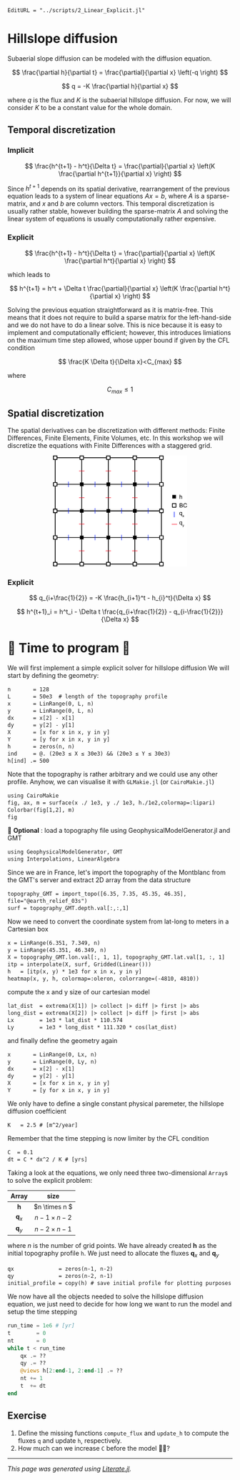 ```@meta
EditURL = "../scripts/2_Linear_Explicit.jl"
```

# Hillslope diffusion
Subaerial slope diffusion can be modeled with the diffusion equation.

$$
\frac{\partial h}{\partial t} = \frac{\partial}{\partial x} \left(-q \right)
$$

$$
q = -K \frac{\partial h}{\partial x}
$$

where $q$ is the flux and $K$ is the subaerial hillslope diffusion. For now, we will consider $K$ to be a constant value for the whole domain.

## Temporal discretization
### Implicit

$$
\frac{h^{t+1} - h^t}{\Delta t} = \frac{\partial}{\partial x} \left(K \frac{\partial h^{t+1}}{\partial x} \right)
$$

Since $h^{t+1}$ depends on its spatial derivative, rearrangement of the previous equation leads to a system of linear equations $A x = b$, where $A$ is a sparse-matrix, and $x$ and $b$ are column vectors. This temporal discretization is usually rather stable, however building the sparse-matrix $A$ and solving the linear system of equations is usually computationally rather expensive.

### Explicit

$$
\frac{h^{t+1} - h^t}{\Delta t} = \frac{\partial}{\partial x} \left(K \frac{\partial h^t}{\partial x} \right)
$$

which leads to

$$
h^{t+1} = h^t + \Delta t  \frac{\partial}{\partial x} \left(K \frac{\partial h^t}{\partial x} \right)
$$

Solving the previous equation straightforward as it is matrix-free. This means that it does not require to build a sparse matrix for the left-hand-side and we do not have to do a linear solve. This is nice because it is easy to implement and computationally efficient; however, this introduces limiations on the maximum time step allowed, whose upper bound if given by the CFL condition

$$
\frac{K \Delta t}{\Delta x}<C_{max}
$$

where

$$
C_{max}\leq 1
$$

## Spatial discretization

The spatial derivatives can be discretization with different methods: Finite Differences, Finite Elements, Finite Volumes, etc. In this workshop we will discretize the equations with Finite Differences with a staggered grid.

<p align="center">
<img src="../figs/2Dgrid.png" alt="drawing" width="300"/>
</p>

### Explicit

$$
q_{i+\frac{1}{2}} = -K \frac{h_{i+1}^t - h_{i}^t}{\Delta x}
$$

$$
h^{t+1}_i = h^t_i - \Delta t \frac{q_{i+\frac{1}{2}} - q_{i-\frac{1}{2}}}{\Delta x}
$$

# 💾 Time to program 💾
We will first implement a simple explicit solver for hillslope diffusion
We will start by defining the geometry:

````@example 2_Linear_Explicit
n       = 128
L       = 50e3  # length of the topography profile
x       = LinRange(0, L, n)
y       = LinRange(0, L, n)
dx      = x[2] - x[1]
dy      = y[2] - y[1]
X       = [x for x in x, y in y]
Y       = [y for x in x, y in y]
h       = zeros(n, n)
ind     = @. (20e3 ≤ X ≤ 30e3) && (20e3 ≤ Y ≤ 30e3)
h[ind] .= 500
````

Note that the topography is rather arbitrary and we could use any other profile. Anyhow, we can visualise it with `GLMakie.jl` (or `CairoMakie.jl`)

````@example 2_Linear_Explicit
using CairoMakie
fig, ax, m = surface(x ./ 1e3, y ./ 1e3, h./1e2,colormap=:lipari)
Colorbar(fig[1,2], m)
fig
````

🔔 **Optional** : load a topography file using GeophysicalModelGenerator.jl and GMT

````@example 2_Linear_Explicit
using GeophysicalModelGenerator, GMT
using Interpolations, LinearAlgebra
````

Since we are in France, let's import the topography of the Montblanc from the GMT's server and extract 2D array from the data structure

````@example 2_Linear_Explicit
topography_GMT = import_topo([6.35, 7.35, 45.35, 46.35], file="@earth_relief_03s")
surf = topography_GMT.depth.val[:,:,1]
````

Now we need to convert the coordinate system from lat-long to meters in a Cartesian box

````@example 2_Linear_Explicit
x = LinRange(6.351, 7.349, n)
y = LinRange(45.351, 46.349, n)
X = topography_GMT.lon.val[:, 1, 1], topography_GMT.lat.val[1, :, 1]
itp = interpolate(X, surf, Gridded(Linear()))
h   = [itp(x, y) * 1e3 for x in x, y in y]
heatmap(x, y, h, colormap=:oleron, colorrange=(-4810, 4810))
````

compute the x and y size of our cartesian model

````@example 2_Linear_Explicit
lat_dist  = extrema(X[1]) |> collect |> diff |> first |> abs
long_dist = extrema(X[2]) |> collect |> diff |> first |> abs
Lx        = 1e3 * lat_dist * 110.574
Ly        = 1e3 * long_dist * 111.320 * cos(lat_dist)
````

and finally define the geometry again

````@example 2_Linear_Explicit
x       = LinRange(0, Lx, n)
y       = LinRange(0, Ly, n)
dx      = x[2] - x[1]
dy      = y[2] - y[1]
X       = [x for x in x, y in y]
Y       = [y for x in x, y in y]
````

We only have to define a single constant physical paremeter, the hillslope diffusion coefficient

````@example 2_Linear_Explicit
K   = 2.5 # [m^2/year]
````

Remember that the time stepping is now limiter by the CFL condition

````@example 2_Linear_Explicit
C  = 0.1
dt = C * dx^2 / K # [yrs]
````

Taking a look at the equations, we only need three two-dimensional `Array`s to solve the explicit problem:

|     Array      |        size      |
|:--------------:|:----------------:|
| $\mathbf{h}$   | $n   \times n  $ |
| $\mathbf{q}_x$ | $n-1 \times n-2$ |
| $\mathbf{q}_y$ | $n-2 \times n-1$ |

where $n$ is the number of grid points. We have already created $\mathbf{h}$ as the initial topography profile `h`. We just need to allocate the fluxes $\mathbf{q}_x$ and $\mathbf{q}_y$

````@example 2_Linear_Explicit
qx              = zeros(n-1, n-2)
qy              = zeros(n-2, n-1)
initial_profile = copy(h) # save initial profile for plotting purposes
````

We now have all the objects needed to solve the hillslope diffusion equation, we just need to decide for how long we want to run the model and setup the time stepping

```julia
run_time = 1e6 # [yr]
t        = 0
nt       = 0
while t < run_time
    qx .= ??
    qy .= ??
    @views h[2:end-1, 2:end-1] .= ??
    nt += 1
    t  += dt
end
```

## Exercise
1. Define the missing functions `compute_flux` and `update_h` to compute the fluxes `q` and update `h`, respectively.
2. How much can we increase `C` before the model 🧨💥?

---

*This page was generated using [Literate.jl](https://github.com/fredrikekre/Literate.jl).*

